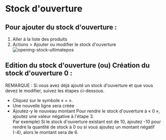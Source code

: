 # Stock d'ouverture

## Pour ajouter du stock d'ouverture :

1. Aller à la liste des produits
2. Actions > Ajouter ou modifier le stock d'ouverture
![opening-stock-ultimatepos](/products/opening-stock-ultimatepos-1024x530.png)

## Edition du stock d'ouverture (ou) Création du stock d'ouverture 0 :

REMARQUE : Si vous avez déjà ajouté un stock d'ouverture et que vous devez le modifier, suivez les étapes ci-dessous.<br>
+ Cliquez sur le symbole « + ».
+ Une nouvelle ligne sera créée
+ Ajoutez-y le nouveau montant 
Pour rendre le stock d'ouverture à « 0 », ajoutez une valeur négative à l'étape 3. <br>
Par exemple) Si le stock d'ouverture existant est de 10, ajoutez -10 pour rendre la quantité de stock à 0 ou si vous ajoutez un montant négatif (-4), alors le montant sera de 6. 